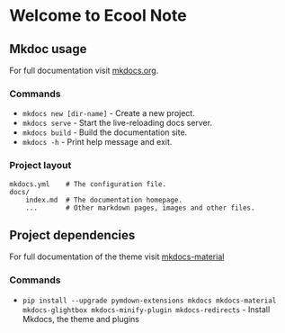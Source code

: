 # Welcome to Ecool Note

## Mkdoc usage

For full documentation visit [mkdocs.org](https://www.mkdocs.org).

### Commands

* `mkdocs new [dir-name]` - Create a new project.
* `mkdocs serve` - Start the live-reloading docs server.
* `mkdocs build` - Build the documentation site.
* `mkdocs -h` - Print help message and exit.

### Project layout

    mkdocs.yml    # The configuration file.
    docs/
        index.md  # The documentation homepage.
        ...       # Other markdown pages, images and other files.

## Project dependencies

For full documentation of the theme visit [mkdocs-material](https://squidfunk.github.io/mkdocs-material/)

### Commands

* `pip install --upgrade pymdown-extensions mkdocs mkdocs-material mkdocs-glightbox mkdocs-minify-plugin mkdocs-redirects` - Install Mkdocs, the theme and plugins




